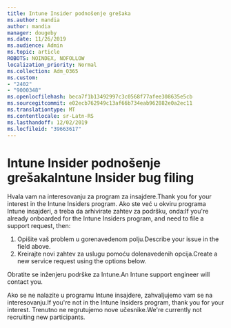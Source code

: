 ```yaml
---
title: Intune Insider podnošenje grešaka
ms.author: mandia
author: mandia
manager: dougeby
ms.date: 11/26/2019
ms.audience: Admin
ms.topic: article
ROBOTS: NOINDEX, NOFOLLOW
localization_priority: Normal
ms.collection: Adm_O365
ms.custom:
- "2402"
- "9000348"
ms.openlocfilehash: beca7f1b13492997c3c0568f77afee308635e5cb
ms.sourcegitcommit: e02ecb762949c13af66b734eab962882e0a2ec11
ms.translationtype: MT
ms.contentlocale: sr-Latn-RS
ms.lasthandoff: 12/02/2019
ms.locfileid: "39663617"
---
```

# <a name="intune-insider-bug-filing"></a><span data-ttu-id="ffecc-102">Intune Insider podnošenje grešaka</span><span class="sxs-lookup"><span data-stu-id="ffecc-102">Intune Insider bug filing</span></span>

<span data-ttu-id="ffecc-103">Hvala vam na interesovanju za program za insajdere.</span><span class="sxs-lookup"><span data-stu-id="ffecc-103">Thank you for your interest in the Intune Insiders program.</span></span> <span data-ttu-id="ffecc-104">Ako ste već u okviru programa Intune insajderi, a treba da arhivirate zahtev za podršku, onda:</span><span class="sxs-lookup"><span data-stu-id="ffecc-104">If you're already onboarded for the Intune Insiders program, and need to file a support request, then:</span></span>

1. <span data-ttu-id="ffecc-105">Opišite vaš problem u gorenavedenom polju.</span><span class="sxs-lookup"><span data-stu-id="ffecc-105">Describe your issue in the field above.</span></span>
2. <span data-ttu-id="ffecc-106">Kreirajte novi zahtev za uslugu pomoću dolenavedenih opcija.</span><span class="sxs-lookup"><span data-stu-id="ffecc-106">Create a new service request using the options below.</span></span>

<span data-ttu-id="ffecc-107">Obratite se inženjeru podrške za Intune.</span><span class="sxs-lookup"><span data-stu-id="ffecc-107">An Intune support engineer will contact you.</span></span>

<span data-ttu-id="ffecc-108">Ako se ne nalazite u programu Intune insajdere, zahvaljujemo vam se na interesovanju.</span><span class="sxs-lookup"><span data-stu-id="ffecc-108">If you're not in the Intune Insiders program, thank you for your interest.</span></span> <span data-ttu-id="ffecc-109">Trenutno ne regrutujemo nove učesnike.</span><span class="sxs-lookup"><span data-stu-id="ffecc-109">We're currently not recruiting new participants.</span></span>
